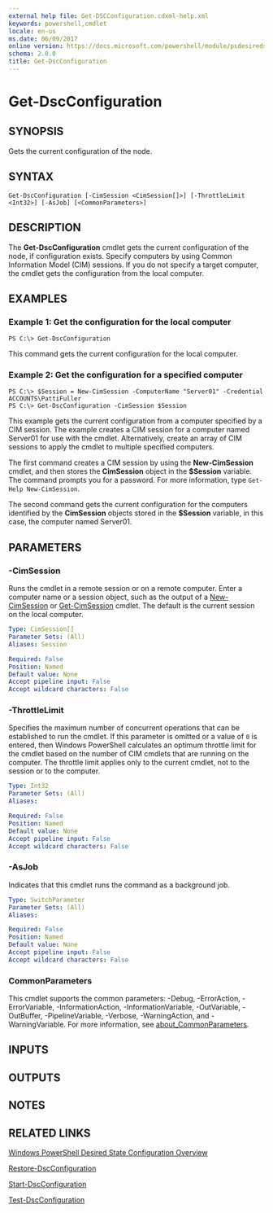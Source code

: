 ```yaml
---
external help file: Get-DSCConfiguration.cdxml-help.xml
keywords: powershell,cmdlet
locale: en-us
ms.date: 06/09/2017
online version: https://docs.microsoft.com/powershell/module/psdesiredstateconfiguration/get-dscconfiguration?view=powershell-4.0
schema: 2.0.0
title: Get-DscConfiguration
---
```


# Get-DscConfiguration

## SYNOPSIS
Gets the current configuration of the node.

## SYNTAX

```
Get-DscConfiguration [-CimSession <CimSession[]>] [-ThrottleLimit <Int32>] [-AsJob] [<CommonParameters>]
```

## DESCRIPTION
The **Get-DscConfiguration** cmdlet gets the current configuration of the node, if configuration exists.
Specify computers by using Common Information Model (CIM) sessions.
If you do not specify a target computer, the cmdlet gets the configuration from the local computer.

## EXAMPLES

### Example 1: Get the configuration for the local computer
```
PS C:\> Get-DscConfiguration
```

This command gets the current configuration for the local computer.

### Example 2: Get the configuration for a specified computer
```
PS C:\> $Session = New-CimSession -ComputerName "Server01" -Credential ACCOUNTS\PattiFuller
PS C:\> Get-DscConfiguration -CimSession $Session
```

This example gets the current configuration from a computer specified by a CIM session.
The example creates a CIM session for a computer named Server01 for use with the cmdlet.
Alternatively, create an array of CIM sessions to apply the cmdlet to multiple specified computers.

The first command creates a CIM session by using the **New-CimSession** cmdlet, and then stores the **CimSession** object in the **$Session** variable.
The command prompts you for a password.
For more information, type `Get-Help New-CimSession`.

The second command gets the current configuration for the computers identified by the **CimSession** objects stored in the **$Session** variable, in this case, the computer named Server01.

## PARAMETERS

### -CimSession
Runs the cmdlet in a remote session or on a remote computer.
Enter a computer name or a session object, such as the output of a [New-CimSession](https://docs.microsoft.com/powershell/module/cimcmdlets/new-cimsession) or [Get-CimSession](https://docs.microsoft.com/powershell/module/cimcmdlets/get-cimsession) cmdlet.
The default is the current session on the local computer.

```yaml
Type: CimSession[]
Parameter Sets: (All)
Aliases: Session

Required: False
Position: Named
Default value: None
Accept pipeline input: False
Accept wildcard characters: False
```

### -ThrottleLimit
Specifies the maximum number of concurrent operations that can be established to run the cmdlet.
If this parameter is omitted or a value of `0` is entered, then Windows PowerShell calculates an optimum throttle limit for the cmdlet based on the number of CIM cmdlets that are running on the computer.
The throttle limit applies only to the current cmdlet, not to the session or to the computer.

```yaml
Type: Int32
Parameter Sets: (All)
Aliases:

Required: False
Position: Named
Default value: None
Accept pipeline input: False
Accept wildcard characters: False
```

### -AsJob
Indicates that this cmdlet runs the command as a background job.

```yaml
Type: SwitchParameter
Parameter Sets: (All)
Aliases:

Required: False
Position: Named
Default value: None
Accept pipeline input: False
Accept wildcard characters: False
```

### CommonParameters
This cmdlet supports the common parameters: -Debug, -ErrorAction, -ErrorVariable, -InformationAction, -InformationVariable, -OutVariable, -OutBuffer, -PipelineVariable, -Verbose, -WarningAction, and -WarningVariable. For more information, see [about_CommonParameters](https://go.microsoft.com/fwlink/?LinkID=113216).

## INPUTS

## OUTPUTS

## NOTES

## RELATED LINKS

[Windows PowerShell Desired State Configuration Overview](https://go.microsoft.com/fwlink/?LinkID=311940)

[Restore-DscConfiguration](Restore-DscConfiguration.md)

[Start-DscConfiguration](Start-DscConfiguration.md)

[Test-DscConfiguration](Test-DscConfiguration.md)



